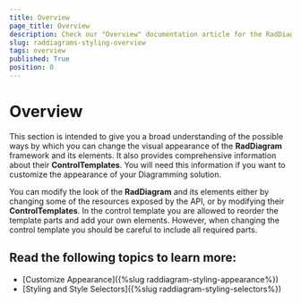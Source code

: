```yaml
---
title: Overview
page_title: Overview
description: Check our "Overview" documentation article for the RadDiagram WPF control.
slug: raddiagrams-styling-overview
tags: overview
published: True
position: 0
---
```


# Overview

This section is intended to give you a broad understanding of the possible ways by which you can change the visual appearance of the __RadDiagram__ framework and its elements. It also provides comprehensive information about their __ControlTemplates__. You will need this information if you want to customize the appearance of your Diagramming solution.

You can modify the look of the __RadDiagram__ and its elements either by changing some of the resources exposed by the API, or by modifying their __ControlTemplates__. In the control template you are allowed to reorder the template parts and add your own elements. However, when changing the control template you should be careful to include all required parts.	  

## Read the following topics to learn more:
* [Customize Appearance]({%slug raddiagram-styling-appearance%})
* [Styling and Style Selectors]({%slug raddiagram-styling-selectors%})